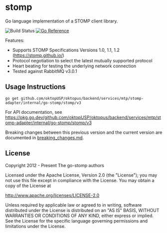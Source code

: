 # stomp

Go language implementation of a STOMP client library.

![Build Status](https://github.com/oktopUSP/oktopus/backend/services/mtp/stomp-adapter/internal/go-stomp/stomp/actions/workflows/test.yml/badge.svg?branch=master)
[![Go Reference](https://pkg.go.dev/badge/github.com/oktopUSP/oktopus/backend/services/mtp/stomp-adapter/internal/go-stomp/stomp/v3.svg)](https://pkg.go.dev/github.com/oktopUSP/oktopus/backend/services/mtp/stomp-adapter/internal/go-stomp/stomp/v3)

Features:

* Supports STOMP Specifications Versions 1.0, 1.1, 1.2 (https://stomp.github.io/)
* Protocol negotiation to select the latest mutually supported protocol
* Heart beating for testing the underlying network connection
* Tested against RabbitMQ v3.0.1

## Usage Instructions

```
go get github.com/oktopUSP/oktopus/backend/services/mtp/stomp-adapter/internal/go-stomp/stomp/v3
```

For API documentation, see https://pkg.go.dev/github.com/oktopUSP/oktopus/backend/services/mtp/stomp-adapter/internal/go-stomp/stomp/v3


Breaking changes between this previous version and the current version are 
documented in [breaking_changes.md](breaking_changes.md).


## License
Copyright 2012 - Present The go-stomp authors

Licensed under the Apache License, Version 2.0 (the "License");
you may not use this file except in compliance with the License.
You may obtain a copy of the License at

http://www.apache.org/licenses/LICENSE-2.0

Unless required by applicable law or agreed to in writing, software
distributed under the License is distributed on an "AS IS" BASIS,
WITHOUT WARRANTIES OR CONDITIONS OF ANY KIND, either express or implied.
See the License for the specific language governing permissions and
limitations under the License.


